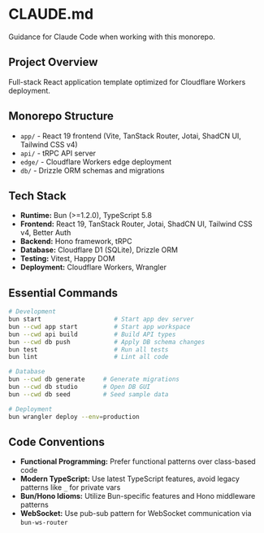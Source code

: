 # CLAUDE.md

Guidance for Claude Code when working with this monorepo.

## Project Overview

Full-stack React application template optimized for Cloudflare Workers deployment.

## Monorepo Structure

- `app/` - React 19 frontend (Vite, TanStack Router, Jotai, ShadCN UI, Tailwind CSS v4)
- `api/` - tRPC API server
- `edge/` - Cloudflare Workers edge deployment
- `db/` - Drizzle ORM schemas and migrations

## Tech Stack

- **Runtime:** Bun (>=1.2.0), TypeScript 5.8
- **Frontend:** React 19, TanStack Router, Jotai, ShadCN UI, Tailwind CSS v4, Better Auth
- **Backend:** Hono framework, tRPC
- **Database:** Cloudflare D1 (SQLite), Drizzle ORM
- **Testing:** Vitest, Happy DOM
- **Deployment:** Cloudflare Workers, Wrangler

## Essential Commands

```bash
# Development
bun start                    # Start app dev server
bun --cwd app start          # Start app workspace
bun --cwd api build          # Build API types
bun --cwd db push            # Apply DB schema changes
bun test                     # Run all tests
bun lint                     # Lint all code

# Database
bun --cwd db generate     # Generate migrations
bun --cwd db studio       # Open DB GUI
bun --cwd db seed         # Seed sample data

# Deployment
bun wrangler deploy --env=production
```

## Code Conventions

- **Functional Programming:** Prefer functional patterns over class-based code
- **Modern TypeScript:** Use latest TypeScript features, avoid legacy patterns like `_` for private vars
- **Bun/Hono Idioms:** Utilize Bun-specific features and Hono middleware patterns
- **WebSocket:** Use pub-sub pattern for WebSocket communication via `bun-ws-router`
